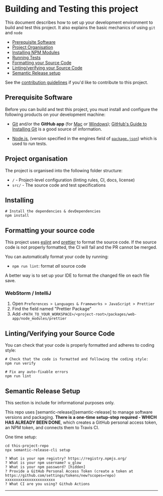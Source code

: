 # Building and Testing this project

This document describes how to set up your development environment to build and test this project.
It also explains the basic mechanics of using `git` and `node`

- [Prerequisite Software](#prerequisite-software)
- [Project Organisation](#project-organisation)
- [Installing NPM Modules](#installing)
- [Running Tests](#running-tests)
- [Formatting your Source Code](#formatting-your-source-code)
- [Linting/verifying your Source Code](#lintingverifying-your-source-code)
- [Semantic Release setup](#semantic-release-setup)

See the [contribution guidelines][contributing] if you'd like to contribute to this project.

## Prerequisite Software

Before you can build and test this project, you must install and configure the
following products on your development machine:

- [Git](http://git-scm.com) and/or the **GitHub app** (for [Mac](http://mac.github.com) or
  [Windows](http://windows.github.com)); [GitHub's Guide to Installing
  Git](https://help.github.com/articles/set-up-git) is a good source of information.

- [Node.js](http://nodejs.org), (version specified in the engines field of [`package.json`](package.json)) which is used to run tests.

## Project organisation

The project is organised into the following folder structure:

- `/` - Project-level configuration (linting rules, CI, docs, license)
- `src/` - The source code and test specifications

## Installing

```shell
# Install the dependencies & devDependencies
npm install
```

## Formatting your source code

This project uses [eslint](https://eslint.org) and [prettier](https://prettier.io/) to format the source code.
If the source code is not properly formatted, the CI will fail and the PR cannot be merged.

You can automatically format your code by running:

- `npm run lint`: format _all_ source code

A better way is to set up your IDE to format the changed file on each file save.

### WebStorm / IntelliJ

1. Open `Preferences > Languages & Frameworks > JavaScript > Prettier`
1. Find the field named "Prettier Package"
1. Add `<PATH_TO_YOUR_WORKSPACE>/<project-root>/packages/web-app/node_modules/prettier`

## Linting/Verifying your Source Code

You can check that your code is properly formatted and adheres to coding style:

```shell
# Check that the code is formatted and following the coding style:
npm run verify

# Fix any auto-fixable errors
npm run lint
```

## Semantic Release Setup

This section is include for informational purposes only.

This repo uses [semantic-release][semantic-release] to manage software versions and packaging.
**There is a one-time setup-step required - WHICH HAS ALREADY BEEN DONE**, which creates a GitHub
personal access token, an NPM token, and connects them to Travis CI.

One time setup:
```shell script
cd this-project-repo
npx semantic-release-cli setup

? What is your npm registry? https://registry.npmjs.org/
? What is your npm username? u_glow
? What is your npm password? [hidden]
? Provide a GitHub Personal Access Token (create a token at https://github.com/settings/tokens/new?scopes=repo) xxxxxxxxxxxxxxxxxxxxxxx
? What CI are you using? Github Actions

```

<hr>

[contributing]: CONTRIBUTING.md
[repo]: https://github.com/digio/powertune-executor
[readme-usage]: README.md#usage
